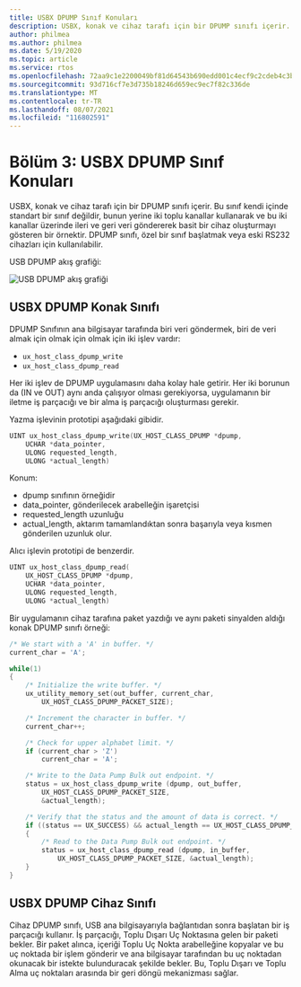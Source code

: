 ```yaml
---
title: USBX DPUMP Sınıf Konuları
description: USBX, konak ve cihaz tarafı için bir DPUMP sınıfı içerir.
author: philmea
ms.author: philmea
ms.date: 5/19/2020
ms.topic: article
ms.service: rtos
ms.openlocfilehash: 72aa9c1e2200049bf81d64543b690edd001c4ecf9c2cdeb4c3bea5f1b03aa5b8
ms.sourcegitcommit: 93d716cf7e3d735b18246d659ec9ec7f82c336de
ms.translationtype: MT
ms.contentlocale: tr-TR
ms.lasthandoff: 08/07/2021
ms.locfileid: "116802591"
---
```

# <a name="chapter-3-usbx-dpump-class-considerations"></a>Bölüm 3: USBX DPUMP Sınıf Konuları

USBX, konak ve cihaz tarafı için bir DPUMP sınıfı içerir. Bu sınıf kendi içinde standart bir sınıf değildir, bunun yerine iki toplu kanallar kullanarak ve bu iki kanallar üzerinde ileri ve geri veri göndererek basit bir cihaz oluşturmayı gösteren bir örnektir. DPUMP sınıfı, özel bir sınıf başlatmak veya eski RS232 cihazları için kullanılabilir.

USB DPUMP akış grafiği:

![USB DPUMP akış grafiği](./media/usbx-host-stack-supplemental/usb-dpump-flow-chart.png)

## <a name="usbx-dpump-host-class"></a>USBX DPUMP Konak Sınıfı

DPUMP Sınıfının ana bilgisayar tarafında biri veri göndermek, biri de veri almak için olmak için olmak için iki işlev vardır:

- `ux_host_class_dpump_write`
- `ux_host_class_dpump_read`

Her iki işlev de DPUMP uygulamasını daha kolay hale getirir. Her iki borunun da (IN ve OUT) aynı anda çalışıyor olması gerekiyorsa, uygulamanın bir iletme iş parçacığı ve bir alma iş parçacığı oluşturması gerekir.

Yazma işlevinin prototipi aşağıdaki gibidir.

```C
UINT ux_host_class_dpump_write(UX_HOST_CLASS_DPUMP *dpump,
    UCHAR *data_pointer,
    ULONG requested_length,  
    ULONG *actual_length)
```

Konum:

- dpump sınıfının örneğidir
- data_pointer, gönderilecek arabelleğin işaretçisi
- requested_length uzunluğu
- actual_length, aktarım tamamlandıktan sonra başarıyla veya kısmen gönderilen uzunluk olur.

Alıcı işlevin prototipi de benzerdir.

```C
UINT ux_host_class_dpump_read(
    UX_HOST_CLASS_DPUMP *dpump,
    UCHAR *data_pointer,
    ULONG requested_length,
    ULONG *actual_length)
```

Bir uygulamanın cihaz tarafına paket yazdığı ve aynı paketi sinyalden aldığı konak DPUMP sınıfı örneği:

```C
/* We start with a 'A' in buffer. */
current_char = 'A';

while(1)
{
    /* Initialize the write buffer. */
    ux_utility_memory_set(out_buffer, current_char,
        UX_HOST_CLASS_DPUMP_PACKET_SIZE);

    /* Increment the character in buffer. */
    current_char++;

    /* Check for upper alphabet limit. */
    if (current_char > 'Z')
        current_char = 'A';

    /* Write to the Data Pump Bulk out endpoint. */
    status = ux_host_class_dpump_write (dpump, out_buffer,
        UX_HOST_CLASS_DPUMP_PACKET_SIZE,
        &actual_length);

    /* Verify that the status and the amount of data is correct. */
    if ((status == UX_SUCCESS) && actual_length == UX_HOST_CLASS_DPUMP_PACKET_SIZE)
    {
        /* Read to the Data Pump Bulk out endpoint. */
        status = ux_host_class_dpump_read (dpump, in_buffer,
            UX_HOST_CLASS_DPUMP_PACKET_SIZE, &actual_length);
    }
}
```

## <a name="usbx-dpump-device-class"></a>USBX DPUMP Cihaz Sınıfı

Cihaz DPUMP sınıfı, USB ana bilgisayarıyla bağlantıdan sonra başlatan bir iş parçacığı kullanır. İş parçacığı, Toplu Dışarı Uç Noktasına gelen bir paketi bekler. Bir paket alınca, içeriği Toplu Uç Nokta arabelleğine kopyalar ve bu uç noktada bir işlem gönderir ve ana bilgisayar tarafından bu uç noktadan okunacak bir istekte bulunduracak şekilde bekler. Bu, Toplu Dışarı ve Toplu Alma uç noktaları arasında bir geri döngü mekanizması sağlar.
